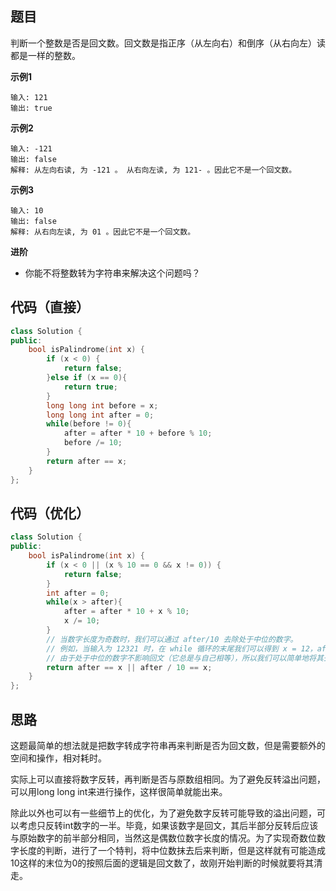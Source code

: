 ## 题目
判断一个整数是否是回文数。回文数是指正序（从左向右）和倒序（从右向左）读都是一样的整数。

**示例1**
```
输入: 121
输出: true
```

**示例2**
```
输入: -121
输出: false
解释: 从左向右读, 为 -121 。 从右向左读, 为 121- 。因此它不是一个回文数。
```

**示例3**
```
输入: 10
输出: false
解释: 从右向左读, 为 01 。因此它不是一个回文数。
```

**进阶**

* 你能不将整数转为字符串来解决这个问题吗？

## 代码（直接）
```C++
class Solution {
public:
    bool isPalindrome(int x) {
        if (x < 0) {
            return false;
        }else if (x == 0){
            return true;
        }
        long long int before = x;
        long long int after = 0;
        while(before != 0){
            after = after * 10 + before % 10;
            before /= 10;
        }
        return after == x;
    }
};
```

## 代码（优化）
```C++
class Solution {
public:
    bool isPalindrome(int x) {
        if (x < 0 || (x % 10 == 0 && x != 0)) {
            return false;
        }
        int after = 0;
        while(x > after){
            after = after * 10 + x % 10;
            x /= 10;
        }
        // 当数字长度为奇数时，我们可以通过 after/10 去除处于中位的数字。
        // 例如，当输入为 12321 时，在 while 循环的末尾我们可以得到 x = 12，after = 123，
        // 由于处于中位的数字不影响回文（它总是与自己相等），所以我们可以简单地将其去除。
        return after == x || after / 10 == x;
    }
};
```


## 思路

这题最简单的想法就是把数字转成字符串再来判断是否为回文数，但是需要额外的空间和操作，相对耗时。

实际上可以直接将数字反转，再判断是否与原数组相同。为了避免反转溢出问题，可以用long long int来进行操作，这样很简单就能出来。

除此以外也可以有一些细节上的优化，为了避免数字反转可能导致的溢出问题，可以考虑只反转int数字的一半。毕竟，如果该数字是回文，其后半部分反转后应该与原始数字的前半部分相同，当然这是偶数位数字长度的情况。为了实现奇数位数字长度的判断，进行了一个特判，将中位数抹去后来判断，但是这样就有可能造成10这样的末位为0的按照后面的逻辑是回文数了，故刚开始判断的时候就要将其清走。


